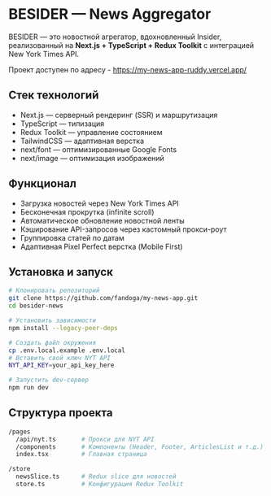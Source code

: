 # BESIDER — News Aggregator

BESIDER — это новостной агрегатор, вдохновленный Insider, реализованный на **Next.js + TypeScript + Redux Toolkit** с интеграцией New York Times API. 

Проект доступен по адресу - https://my-news-app-ruddy.vercel.app/

## Стек технологий

- Next.js — серверный рендеринг (SSR) и маршрутизация  
- TypeScript — типизация  
- Redux Toolkit — управление состоянием  
- TailwindCSS — адаптивная верстка  
- next/font — оптимизированные Google Fonts  
- next/image — оптимизация изображений  

## Функционал

- Загрузка новостей через New York Times API  
- Бесконечная прокрутка (infinite scroll)  
- Автоматическое обновление новостной ленты  
- Кэширование API-запросов через кастомный прокси-роут  
- Группировка статей по датам  
- Адаптивная Pixel Perfect верстка (Mobile First)  

## Установка и запуск

```bash
# Клонировать репозиторий
git clone https://github.com/fandoga/my-news-app.git
cd besider-news

# Установить зависимости
npm install --legacy-peer-deps

# Создать файл окружения
cp .env.local.example .env.local
# Вставить свой ключ NYT API
NYT_API_KEY=your_api_key_here

# Запустить dev-сервер
npm run dev
```

## Структура проекта
```bash
/pages
  /api/nyt.ts       # Прокси для NYT API
  /components       # Компоненты (Header, Footer, ArticlesList и т.д.)
  index.tsx         # Главная страница

/store
  newsSlice.ts      # Redux slice для новостей
  store.ts          # Конфигурация Redux Toolkit

